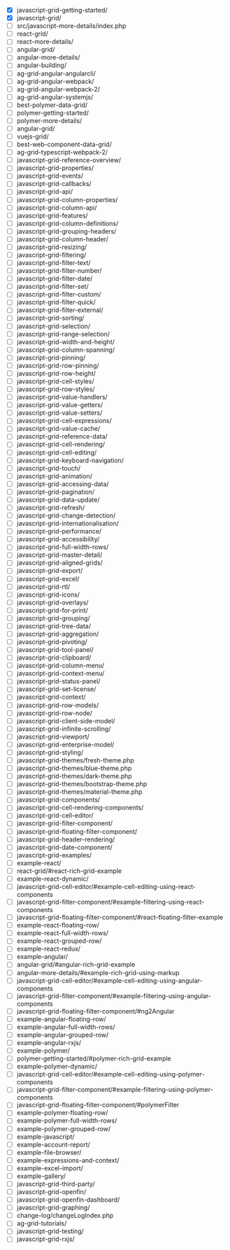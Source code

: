  - [x] javascript-grid-getting-started/
 - [x] javascript-grid/
 - [ ] src/javascript-more-details/index.php
 - [ ] react-grid/
 - [ ] react-more-details/
 - [ ] angular-grid/
 - [ ] angular-more-details/
 - [ ] angular-building/
 - [ ] ag-grid-angular-angularcli/
 - [ ] ag-grid-angular-webpack/
 - [ ] ag-grid-angular-webpack-2/
 - [ ] ag-grid-angular-systemjs/
 - [ ] best-polymer-data-grid/
 - [ ] polymer-getting-started/
 - [ ] polymer-more-details/
 - [ ] angular-grid/
 - [ ] vuejs-grid/
 - [ ] best-web-component-data-grid/
 - [ ] ag-grid-typescript-webpack-2/
 - [ ] javascript-grid-reference-overview/
 - [ ] javascript-grid-properties/
 - [ ] javascript-grid-events/
 - [ ] javascript-grid-callbacks/
 - [ ] javascript-grid-api/
 - [ ] javascript-grid-column-properties/
 - [ ] javascript-grid-column-api/
 - [ ] javascript-grid-features/
 - [ ] javascript-grid-column-definitions/
 - [ ] javascript-grid-grouping-headers/
 - [ ] javascript-grid-column-header/
 - [ ] javascript-grid-resizing/
 - [ ] javascript-grid-filtering/
 - [ ] javascript-grid-filter-text/
 - [ ] javascript-grid-filter-number/
 - [ ] javascript-grid-filter-date/
 - [ ] javascript-grid-filter-set/
 - [ ] javascript-grid-filter-custom/
 - [ ] javascript-grid-filter-quick/
 - [ ] javascript-grid-filter-external/
 - [ ] javascript-grid-sorting/
 - [ ] javascript-grid-selection/
 - [ ] javascript-grid-range-selection/
 - [ ] javascript-grid-width-and-height/
 - [ ] javascript-grid-column-spanning/
 - [ ] javascript-grid-pinning/
 - [ ] javascript-grid-row-pinning/
 - [ ] javascript-grid-row-height/
 - [ ] javascript-grid-cell-styles/
 - [ ] javascript-grid-row-styles/
 - [ ] javascript-grid-value-handlers/
 - [ ] javascript-grid-value-getters/
 - [ ] javascript-grid-value-setters/
 - [ ] javascript-grid-cell-expressions/
 - [ ] javascript-grid-value-cache/
 - [ ] javascript-grid-reference-data/
 - [ ] javascript-grid-cell-rendering/
 - [ ] javascript-grid-cell-editing/
 - [ ] javascript-grid-keyboard-navigation/
 - [ ] javascript-grid-touch/
 - [ ] javascript-grid-animation/
 - [ ] javascript-grid-accessing-data/
 - [ ] javascript-grid-pagination/
 - [ ] javascript-grid-data-update/
 - [ ] javascript-grid-refresh/
 - [ ] javascript-grid-change-detection/
 - [ ] javascript-grid-internationalisation/
 - [ ] javascript-grid-performance/
 - [ ] javascript-grid-accessibility/
 - [ ] javascript-grid-full-width-rows/
 - [ ] javascript-grid-master-detail/
 - [ ] javascript-grid-aligned-grids/
 - [ ] javascript-grid-export/
 - [ ] javascript-grid-excel/
 - [ ] javascript-grid-rtl/
 - [ ] javascript-grid-icons/
 - [ ] javascript-grid-overlays/
 - [ ] javascript-grid-for-print/
 - [ ] javascript-grid-grouping/
 - [ ] javascript-grid-tree-data/
 - [ ] javascript-grid-aggregation/
 - [ ] javascript-grid-pivoting/
 - [ ] javascript-grid-tool-panel/
 - [ ] javascript-grid-clipboard/
 - [ ] javascript-grid-column-menu/
 - [ ] javascript-grid-context-menu/
 - [ ] javascript-grid-status-panel/
 - [ ] javascript-grid-set-license/
 - [ ] javascript-grid-context/
 - [ ] javascript-grid-row-models/
 - [ ] javascript-grid-row-node/
 - [ ] javascript-grid-client-side-model/
 - [ ] javascript-grid-infinite-scrolling/
 - [ ] javascript-grid-viewport/
 - [ ] javascript-grid-enterprise-model/
 - [ ] javascript-grid-styling/
 - [ ] javascript-grid-themes/fresh-theme.php
 - [ ] javascript-grid-themes/blue-theme.php
 - [ ] javascript-grid-themes/dark-theme.php
 - [ ] javascript-grid-themes/bootstrap-theme.php
 - [ ] javascript-grid-themes/material-theme.php
 - [ ] javascript-grid-components/
 - [ ] javascript-grid-cell-rendering-components/
 - [ ] javascript-grid-cell-editor/
 - [ ] javascript-grid-filter-component/
 - [ ] javascript-grid-floating-filter-component/
 - [ ] javascript-grid-header-rendering/
 - [ ] javascript-grid-date-component/
 - [ ] javascript-grid-examples/
 - [ ] example-react/
 - [ ] react-grid/#react-rich-grid-example
 - [ ] example-react-dynamic/
 - [ ] javascript-grid-cell-editor/#example-cell-editing-using-react-components
 - [ ] javascript-grid-filter-component/#example-filtering-using-react-components
 - [ ] javascript-grid-floating-filter-component/#react-floating-filter-example
 - [ ] example-react-floating-row/
 - [ ] example-react-full-width-rows/
 - [ ] example-react-grouped-row/
 - [ ] example-react-redux/
 - [ ] example-angular/
 - [ ] angular-grid/#angular-rich-grid-example
 - [ ] angular-more-details/#example-rich-grid-using-markup
 - [ ] javascript-grid-cell-editor/#example-cell-editing-using-angular-components
 - [ ] javascript-grid-filter-component/#example-filtering-using-angular-components
 - [ ] javascript-grid-floating-filter-component/#ng2Angular
 - [ ] example-angular-floating-row/
 - [ ] example-angular-full-width-rows/
 - [ ] example-angular-grouped-row/
 - [ ] example-angular-rxjs/
 - [ ] example-polymer/
 - [ ] polymer-getting-started/#polymer-rich-grid-example
 - [ ] example-polymer-dynamic/
 - [ ] javascript-grid-cell-editor/#example-cell-editing-using-polymer-components
 - [ ] javascript-grid-filter-component/#example-filtering-using-polymer-components
 - [ ] javascript-grid-floating-filter-component/#polymerFilter
 - [ ] example-polymer-floating-row/
 - [ ] example-polymer-full-width-rows/
 - [ ] example-polymer-grouped-row/
 - [ ] example-javascript/
 - [ ] example-account-report/
 - [ ] example-file-browser/
 - [ ] example-expressions-and-context/
 - [ ] example-excel-import/
 - [ ] example-gallery/
 - [ ] javascript-grid-third-party/
 - [ ] javascript-grid-openfin/
 - [ ] javascript-grid-openfin-dashboard/
 - [ ] javascript-grid-graphing/
 - [ ] change-log/changeLogIndex.php
 - [ ] ag-grid-tutorials/
 - [ ] javascript-grid-testing/
 - [ ] javascript-grid-rxjs/
